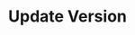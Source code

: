 ---
title: Update Version
menu:
  docs_{{ .version }}:
    identifier: ch-update-version
    name: UpdateVersion
    parent: ch-clickhouse-guides
    weight: 42
menu_name: docs_{{ .version }}
---
